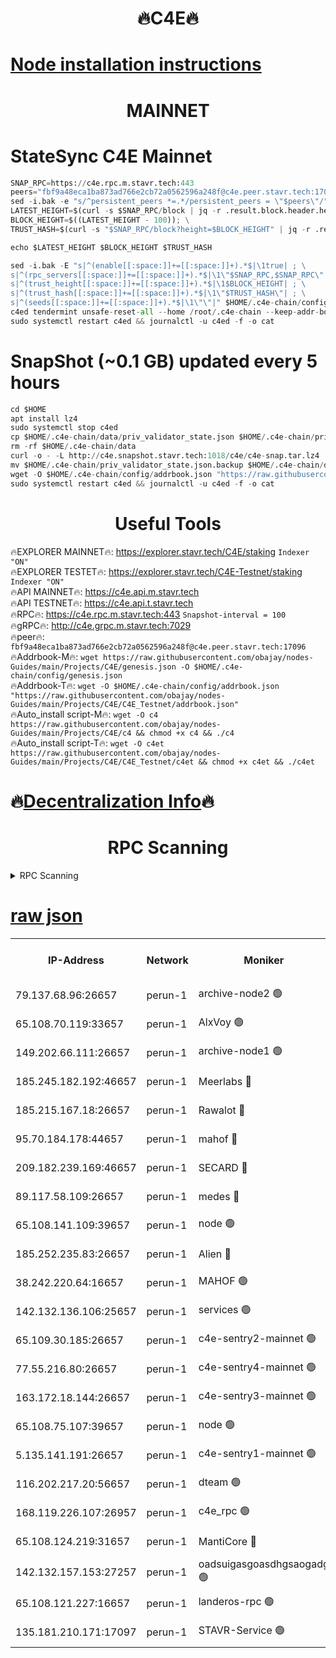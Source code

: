 <h1 align="center"> 🔥C4E🔥</h1>

[Node installation instructions](https://github.com/obajay/nodes-Guides/tree/main/Projects/C4E)
=

<h1 align="center"> MAINNET</h1>

# StateSync C4E Mainnet
```python
SNAP_RPC=https://c4e.rpc.m.stavr.tech:443
peers="fbf9a48eca1ba873ad766e2cb72a0562596a248f@c4e.peer.stavr.tech:17096"
sed -i.bak -e "s/^persistent_peers *=.*/persistent_peers = \"$peers\"/" $HOME/.c4e-chain/config/config.toml
LATEST_HEIGHT=$(curl -s $SNAP_RPC/block | jq -r .result.block.header.height); \
BLOCK_HEIGHT=$((LATEST_HEIGHT - 100)); \
TRUST_HASH=$(curl -s "$SNAP_RPC/block?height=$BLOCK_HEIGHT" | jq -r .result.block_id.hash)

echo $LATEST_HEIGHT $BLOCK_HEIGHT $TRUST_HASH

sed -i.bak -E "s|^(enable[[:space:]]+=[[:space:]]+).*$|\1true| ; \
s|^(rpc_servers[[:space:]]+=[[:space:]]+).*$|\1\"$SNAP_RPC,$SNAP_RPC\"| ; \
s|^(trust_height[[:space:]]+=[[:space:]]+).*$|\1$BLOCK_HEIGHT| ; \
s|^(trust_hash[[:space:]]+=[[:space:]]+).*$|\1\"$TRUST_HASH\"| ; \
s|^(seeds[[:space:]]+=[[:space:]]+).*$|\1\"\"|" $HOME/.c4e-chain/config/config.toml
c4ed tendermint unsafe-reset-all --home /root/.c4e-chain --keep-addr-book
sudo systemctl restart c4ed && journalctl -u c4ed -f -o cat
```
# SnapShot (~0.1 GB) updated every 5 hours
```python
cd $HOME
apt install lz4
sudo systemctl stop c4ed
cp $HOME/.c4e-chain/data/priv_validator_state.json $HOME/.c4e-chain/priv_validator_state.json.backup
rm -rf $HOME/.c4e-chain/data
curl -o - -L http://c4e.snapshot.stavr.tech:1018/c4e/c4e-snap.tar.lz4 | lz4 -c -d - | tar -x -C $HOME/.c4e-chain --strip-components 2
mv $HOME/.c4e-chain/priv_validator_state.json.backup $HOME/.c4e-chain/data/priv_validator_state.json
wget -O $HOME/.c4e-chain/config/addrbook.json "https://raw.githubusercontent.com/obajay/nodes-Guides/main/Projects/C4E/addrbook.json"
sudo systemctl restart c4ed && journalctl -u c4ed -f -o cat
```
 <h1 align="center"> Useful Tools</h1>

🔥EXPLORER MAINNET🔥:  https://explorer.stavr.tech/C4E/staking            `Indexer "ON"` \
🔥EXPLORER TESTET🔥:   https://explorer.stavr.tech/C4E-Testnet/staking     `Indexer "ON"` \
🔥API MAINNET🔥:       https://c4e.api.m.stavr.tech \
🔥API TESTNET🔥:       https://c4e.api.t.stavr.tech \
🔥RPC🔥:               https://c4e.rpc.m.stavr.tech:443                  `Snapshot-interval = 100` \
🔥gRPC🔥:              http://c4e.grpc.m.stavr.tech:7029 \
🔥peer🔥:              `fbf9a48eca1ba873ad766e2cb72a0562596a248f@c4e.peer.stavr.tech:17096` \
🔥Addrbook-M🔥:    ```wget https://raw.githubusercontent.com/obajay/nodes-Guides/main/Projects/C4E/genesis.json -O $HOME/.c4e-chain/config/genesis.json``` \
🔥Addrbook-T🔥:    ```wget -O $HOME/.c4e-chain/config/addrbook.json "https://raw.githubusercontent.com/obajay/nodes-Guides/main/Projects/C4E/C4E_Testnet/addrbook.json"``` \
🔥Auto_install script-M🔥: ```wget -O c4 https://raw.githubusercontent.com/obajay/nodes-Guides/main/Projects/C4E/c4 && chmod +x c4 && ./c4``` \
🔥Auto_install script-T🔥: ```wget -O c4et https://raw.githubusercontent.com/obajay/nodes-Guides/main/Projects/C4E/C4E_Testnet/c4et && chmod +x c4et && ./c4et```

🔥[Decentralization Info](https://github.com/obajay/StateSync-snapshots/tree/main/Projects/C4E/Decentralization)🔥
=

<h1 align="center"> RPC Scanning</h1>

<details>
<summary>RPC Scanning</summary>

<h2 align="center"> We scan nodes in real time every 4 hours. And we provide the final result of RPC endpoints.
We cannot influence the operation of these nodes in any way. </h2>


```python
If Voting Power is higher than 0 --> then the Node is a validator of the network and may be subject to attack and be a potential threat to the chain.
```
```python
We marked such validators with a red symbol
```

</details>

[raw json](https://rpc-check.c4e.stavr.tech/c4e/rpc-c4e-result.json)
=



<table><tr><th>IP-Address</th><th>Network</th><th>Moniker</th><th>Latest Block Height</th><th>Earliest Block Height</th><th>Catching Up</th><th>Tx Index</th><th>Voting Power</th><th>Scan Time</th></tr><tr><td>79.137.68.96:26657</td><td>perun-1</td><td>archive-node2 🟢</td><td>7644159</td><td>1</td><td>False</td><td>on</td><td>0</td><td>2024-03-18T22:54:23.435139927UTC</td></tr><tr><td>65.108.70.119:33657</td><td>perun-1</td><td>AlxVoy 🟢</td><td>7644479</td><td>1</td><td>False</td><td>on</td><td>0</td><td>2024-03-18T22:54:37.522779059UTC</td></tr><tr><td>149.202.66.111:26657</td><td>perun-1</td><td>archive-node1 🟢</td><td>7644482</td><td>1</td><td>False</td><td>on</td><td>0</td><td>2024-03-18T22:54:53.903192437UTC</td></tr><tr><td>185.245.182.192:46657</td><td>perun-1</td><td>Meerlabs 🔴</td><td>7644483</td><td>1051501</td><td>False</td><td>on</td><td>344615</td><td>2024-03-18T22:55:00.976201389UTC</td></tr><tr><td>185.215.167.18:26657</td><td>perun-1</td><td>Rawalot 🔴</td><td>7644485</td><td>1090501</td><td>False</td><td>on</td><td>450091</td><td>2024-03-18T22:55:12.042687108UTC</td></tr><tr><td>95.70.184.178:44657</td><td>perun-1</td><td>mahof 🔴</td><td>7644479</td><td>2342001</td><td>False</td><td>off</td><td>1356400</td><td>2024-03-18T22:54:36.891891597UTC</td></tr><tr><td>209.182.239.169:46657</td><td>perun-1</td><td>SECARD 🔴</td><td>7644481</td><td>2616101</td><td>False</td><td>off</td><td>749308</td><td>2024-03-18T22:54:49.277889223UTC</td></tr><tr><td>89.117.58.109:26657</td><td>perun-1</td><td>medes 🔴</td><td>7644484</td><td>2826001</td><td>False</td><td>off</td><td>891025</td><td>2024-03-18T22:55:07.692327792UTC</td></tr><tr><td>65.108.141.109:39657</td><td>perun-1</td><td>node 🟢</td><td>7644477</td><td>5303301</td><td>False</td><td>on</td><td>0</td><td>2024-03-18T22:54:25.781035717UTC</td></tr><tr><td>185.252.235.83:26657</td><td>perun-1</td><td>Alien 🔴</td><td>7644482</td><td>6502501</td><td>False</td><td>on</td><td>648215</td><td>2024-03-18T22:54:54.210571176UTC</td></tr><tr><td>38.242.220.64:16657</td><td>perun-1</td><td>MAHOF 🟢</td><td>7644481</td><td>6885501</td><td>False</td><td>on</td><td>0</td><td>2024-03-18T22:54:51.592662615UTC</td></tr><tr><td>142.132.136.106:25657</td><td>perun-1</td><td>services 🟢</td><td>7644479</td><td>7012001</td><td>False</td><td>on</td><td>0</td><td>2024-03-18T22:54:40.110456818UTC</td></tr><tr><td>65.109.30.185:26657</td><td>perun-1</td><td>c4e-sentry2-mainnet 🟢</td><td>7644483</td><td>7284001</td><td>False</td><td>on</td><td>0</td><td>2024-03-18T22:55:00.677071306UTC</td></tr><tr><td>77.55.216.80:26657</td><td>perun-1</td><td>c4e-sentry4-mainnet 🟢</td><td>7644479</td><td>7297001</td><td>False</td><td>on</td><td>0</td><td>2024-03-18T22:54:37.215637796UTC</td></tr><tr><td>163.172.18.144:26657</td><td>perun-1</td><td>c4e-sentry3-mainnet 🟢</td><td>7644483</td><td>7297001</td><td>False</td><td>on</td><td>0</td><td>2024-03-18T22:55:01.271178607UTC</td></tr><tr><td>65.108.75.107:39657</td><td>perun-1</td><td>node 🟢</td><td>7644479</td><td>7300001</td><td>False</td><td>on</td><td>0</td><td>2024-03-18T22:54:40.422299080UTC</td></tr><tr><td>5.135.141.191:26657</td><td>perun-1</td><td>c4e-sentry1-mainnet 🟢</td><td>7644476</td><td>7300501</td><td>False</td><td>on</td><td>0</td><td>2024-03-18T22:54:22.483942530UTC</td></tr><tr><td>116.202.217.20:56657</td><td>perun-1</td><td>dteam 🟢</td><td>7644476</td><td>7511001</td><td>False</td><td>on</td><td>0</td><td>2024-03-18T22:54:23.122482642UTC</td></tr><tr><td>168.119.226.107:26957</td><td>perun-1</td><td>c4e_rpc 🟢</td><td>7644478</td><td>7544478</td><td>False</td><td>on</td><td>0</td><td>2024-03-18T22:54:30.070870803UTC</td></tr><tr><td>65.108.124.219:31657</td><td>perun-1</td><td>MantiCore 🔴</td><td>7644479</td><td>7544479</td><td>False</td><td>off</td><td>729931</td><td>2024-03-18T22:54:36.530956611UTC</td></tr><tr><td>142.132.157.153:27257</td><td>perun-1</td><td>oadsuigasgoasdhgsaogadg 🟢</td><td>7644476</td><td>7574001</td><td>False</td><td>on</td><td>0</td><td>2024-03-18T22:54:20.190440734UTC</td></tr><tr><td>65.108.121.227:16657</td><td>perun-1</td><td>landeros-rpc 🟢</td><td>7644476</td><td>7632001</td><td>False</td><td>on</td><td>0</td><td>2024-03-18T22:54:22.819895362UTC</td></tr><tr><td>135.181.210.171:17097</td><td>perun-1</td><td>STAVR-Service 🟢</td><td>7644479</td><td>7642501</td><td>False</td><td>on</td><td>0</td><td>2024-03-18T22:54:40.752137149UTC</td></tr></table>

